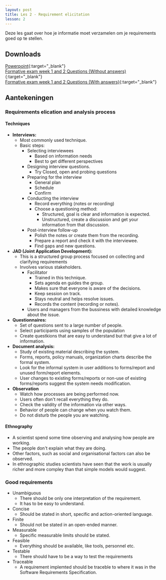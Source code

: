 ```yaml
---
layout: post
title: Les 2 - Requirement elicitation
lesson: 2
---
```


Deze les gaat over hoe je informatie moet verzamelen om je requirements goed op te stellen.

## Downloads

[Powerpoint](https://drive.google.com/file/d/188NtUn1PBvyaLLyIGPxqrDlaK7-na26-/view?usp=sharing){:target="_blank"}  
[Formative exam week 1 and 2 Questions (Without answers)](https://drive.google.com/open?id=1CAAZXGVfXks6WTClVMBFUW54ZNtP9AbD){:target="_blank"}  
[Formative exam week 1 and 2 Questions (With answers)](https://drive.google.com/open?id=1YepLWvQhzwlHTocqSigo57VURAbQ57-u){:target="_blank"}

## Aantekeningen

### Requirements elication and analysis process
#### Techniques
- **Interviews:**
    - Most commonly used technique.
    - Basic steps:
        - Selecting interviewees
            - Based on information needs
            - Best to get different perspectives
        - Designing interview questions.
            - Try Closed, open and probing questions
        - Preparing for the interview
            - General plan
            - Schedule
            - Confirm
        - Conducting the interview
            - Record everything (notes or recording)
            - Choose a questioning method:
                - Structured, goal is clear and information is expected.
                - Unstructured, create a discussion and get your information from that discussion.
        - Post-interview follow-up
            - Polish the notes or create them from the recording.
            - Prepare a report and check it with the interviewee.
            - Find gaps and new questions.
- **JAD (Joint Application Development):**
    - This is a structured group process focused on collecting and clarifying requirements
    - Involves various stakeholders.
        - Facilitator
            - Trained in this technique.
            - Sets agenda en guides the group.
            - Makes sure that everyone is aware of the decisions.
            - Keep session on track.
            - Stays neutral and helps resolve issues.
            - Records the content (recording or notes).
        - Users and managers from the bussiness with detailed knowledge about the issue.
- **Questionnaires:**
    - Set of questions sent to a large number of people.
    - Select participants using samples of the population
    - Create questkions that are easy to understand but that give a lot of information.
- **Document analysis:**
    - Study of existing material describing the system.
    - Forms, reports, policy manuals, organization charts describe the formal system.
    - Look for the informal system in user additions to forms/report and unused form/report elements.
    - User changes to existing forms/reports or non-use of existing forms/reports suggest the system needs modification.
- **Observation**
    - Watch how processes are being performed now.
    - Users often don't recall everything they do.
    - Check the validity of the information via other ways.
    - Behavior of people can change when you watch them.
    - Do not disturb the people you are watching.

#### Ethnography
- A scientist spend some time observing and analysing how people are working.
- The people don't explain what they are doing.
- Other factors, such as social and organisational factors can also be observed.
- In ethnographic studies scientists have seen that the work is usually richer and more compley than that simple models would suggest.

### Good requirements
- Unambiguous
    - There should be only one interpretation of the requirement.
    - It has to be easy to understand.
- Concise
    - Should be stated in short, specific and action-oriented language.
- Finite
    - Should not be stated in an open-ended manner.
- Measurable
    - Specific measurable limits should be stated.
- Feasible
    - Everything should be available, like tools, personnel etc.
- Testable
    - There should have to be a way to test the requirements
- Traceable
    - A requirement implemted should be traceble to where it was in the Software Requirements Specification.
